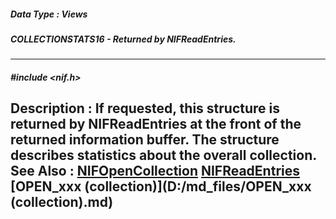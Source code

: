 ##### Data Type : Views
##### COLLECTIONSTATS16 - Returned by NIFReadEntries.
---
##### #include <nif.h>
**Description :**
If requested, this structure is returned by NIFReadEntries at the front of the 
returned information buffer.  The structure describes statistics about the 
overall collection.
**See Also :**
[NIFOpenCollection](D:/md_files/NIFOpenCollection.md)
[NIFReadEntries](D:/md_files/NIFReadEntries.md)
[OPEN_xxx (collection)](D:/md_files/OPEN_xxx (collection).md)
---
